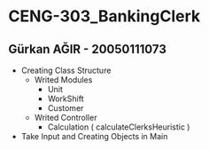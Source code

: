# CENG-303_BankingClerk

## Gürkan AĞIR - 20050111073
- Creating Class Structure
    - Writed Modules
        - Unit
        - WorkShift
        - Customer
    - Writed Controller
        - Calculation ( calculateClerksHeuristic ) 
- Take Input and Creating Objects in Main
    